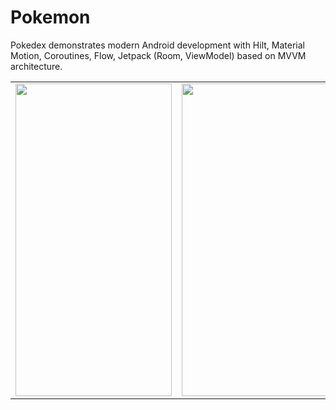 # Pokemon
Pokedex demonstrates modern Android development with Hilt, Material Motion, Coroutines, Flow, Jetpack (Room, ViewModel) based on MVVM architecture.



<table>

<tr>

  <td>
<img src="https://user-images.githubusercontent.com/56538177/230438851-9daf7816-f4dc-40b9-81a1-60ff271f7c7b.png"  width="250" height="500">
</td>
    
   <td>
<img src="https://user-images.githubusercontent.com/56538177/230438874-158668e8-b0d8-4f07-8325-080d1b2dc488.png" width="250" height="500">
    </td>
     
   <td>
<img src="https://user-images.githubusercontent.com/56538177/230438886-c8c83884-99c0-4f2e-91a1-10d376a7eade.png"  width="250" height="500">
    </td>
    
   <td>
    
 <img src="https://user-images.githubusercontent.com/56538177/230452165-2223c999-1302-49a2-bb8a-190c617f4052.gif" width="250" height="500">
   
  </td>

</tr>


   
  </table>
  


